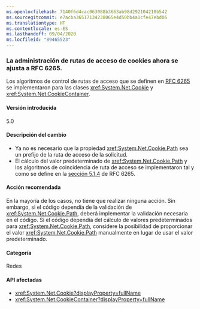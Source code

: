 ```yaml
---
ms.openlocfilehash: 7140f6d4cac063088b3663ab98d292104218b542
ms.sourcegitcommit: e7acba36517134238065e4d50bb4a1cfe47ebd06
ms.translationtype: HT
ms.contentlocale: es-ES
ms.lasthandoff: 09/04/2020
ms.locfileid: "89465523"
---
```

### <a name="cookie-path-handling-now-conforms-to-rfc-6265"></a>La administración de rutas de acceso de cookies ahora se ajusta a RFC 6265.

Los algoritmos de control de rutas de acceso que se definen en [RFC 6265](https://tools.ietf.org/html/rfc6265) se implementaron para las clases <xref:System.Net.Cookie> y <xref:System.Net.CookieContainer>.

#### <a name="version-introduced"></a>Versión introducida

5.0

#### <a name="change-description"></a>Descripción del cambio

- Ya no es necesario que la propiedad <xref:System.Net.Cookie.Path> sea un prefijo de la ruta de acceso de la solicitud.
- El cálculo del valor predeterminado de <xref:System.Net.Cookie.Path> y los algoritmos de coincidencia de ruta de acceso se implementaron tal y como se define en la [sección 5.1.4](https://tools.ietf.org/html/rfc6265#section-5.1.4) de RFC 6265.

#### <a name="recommended-action"></a>Acción recomendada

En la mayoría de los casos, no tiene que realizar ninguna acción. Sin embargo, si el código dependía de la validación de <xref:System.Net.Cookie.Path>, deberá implementar la validación necesaria en el código. Si el código dependía del cálculo de valores predeterminados para <xref:System.Net.Cookie.Path>, considere la posibilidad de proporcionar el valor <xref:System.Net.Cookie.Path> manualmente en lugar de usar el valor predeterminado.

#### <a name="category"></a>Categoría

Redes

#### <a name="affected-apis"></a>API afectadas

- <xref:System.Net.Cookie?displayProperty=fullName>
- <xref:System.Net.CookieContainer?displayProperty=fullName>

<!--

#### Affected APIs

- `T:System.Net.Cookie`
- `T:System.Net.CookieContainer`

-->
